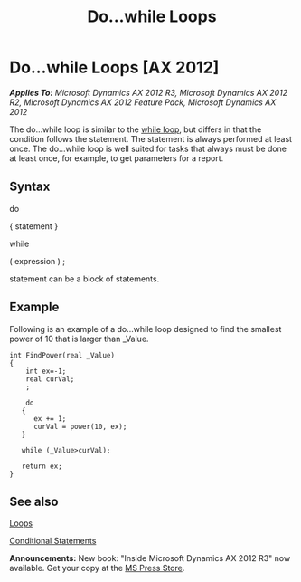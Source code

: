 ﻿---
title: Do...while Loops
TOCTitle: Do...while Loops
ms:assetid: 9313718f-bfed-469e-ad2f-0e82121c9bfb
ms:mtpsurl: https://msdn.microsoft.com/en-us/library/Aa842320(v=AX.60)
ms:contentKeyID: 35247523
ms.date: 05/18/2015
mtps_version: v=AX.60
---

# Do...while Loops [AX 2012]


_**Applies To:** Microsoft Dynamics AX 2012 R3, Microsoft Dynamics AX 2012 R2, Microsoft Dynamics AX 2012 Feature Pack, Microsoft Dynamics AX 2012_

The do...while loop is similar to the [while loop](while-loops.md), but differs in that the condition follows the statement. The statement is always performed at least once. The do...while loop is well suited for tasks that always must be done at least once, for example, to get parameters for a report.

## Syntax

do

{ statement }

while

( expression ) ;

statement can be a block of statements.

## Example

Following is an example of a do...while loop designed to find the smallest power of 10 that is larger than \_Value.

    int FindPower(real _Value)
    {
        int ex=-1;
        real curVal;
        ;
       
        do
       {
          ex += 1;
          curVal = power(10, ex);
       }
       
       while (_Value>curVal);
     
       return ex;
    } 

## See also

[Loops](loops.md)

[Conditional Statements](conditional-statements.md)

  
**Announcements:** New book: "Inside Microsoft Dynamics AX 2012 R3" now available. Get your copy at the [MS Press Store](https://www.microsoftpressstore.com/store/inside-microsoft-dynamics-ax-2012-r3-9780735685109).

